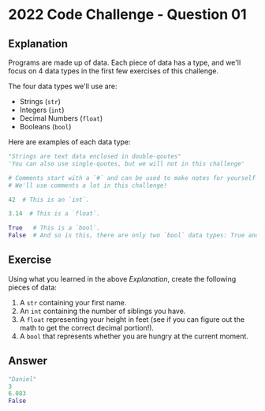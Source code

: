 # 2022 Code Challenge - Question 01

## Explanation 

Programs are made up of data. Each piece of data has a type, and we'll focus on 4 data types in the
first few exercises of this challenge. 

The four data types we'll use are:
- Strings (`str`)
- Integers (`int`)
- Decimal Numbers (`float`)
- Booleans (`bool`)

Here are examples of each data type:

```python
"Strings are text data enclosed in double-qoutes"
'You can also use single-quotes, but we will not in this challenge'

# Comments start with a `#` and can be used to make notes for yourself while programming.
# We'll use comments a lot in this challenge!

42  # This is an `int`. 

3.14  # This is a `float`.

True   # This is a `bool`.
False  # And so is this, there are only two `bool` data types: True and False.
```

## Exercise

Using what you learned in the above *Explanation*, create the following pieces of data:
1. A `str` containing your first name.
2. An `int` containing the number of siblings you have.
3. A `float` representing your height in feet (see if you can figure out the math to get the correct decimal portion!).
4. A `bool` that represents whether you are hungry at the current moment.

## Answer

```python
"Daniel"
3
6.083
False
```
